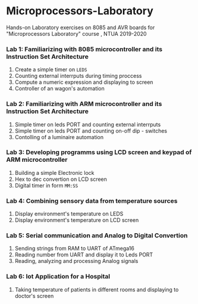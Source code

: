 # Microprocessors-Laboratory

Hands-on Laboratory exercises on 8085 and AVR boards for "Microprocessors Laboratory" course , NTUA 2019-2020

### Lab 1: Familiarizing with 8085 microcontroller and its Instruction Set Architecture

1. Create a simple timer on `LEDS`  
2. Counting external interrputs during timing proccess 
3. Compute a numeric expression and displaying to screen 
4. Controller of an wagon's automation

### Lab 2: Familiarizing with ARM  microcontroller and its Instruction Set Architecture

1. Simple timer on leds PORT and counting external interrputs 
2. Simple timer on leds PORT and counting on-off  dip - switches
3. Contolling of a luminaire automation  


### Lab 3: Developing programms using LCD screen and keypad of ARM microcontroller 

1. Building a simple Εlectronic lock
2. Hex to dec convertion on LCD screen 
3. Digital timer in form `MM:SS`

### Lab 4: Combining sensory data from temperature sources

1. Display environment's temperature on LEDS 
2. Display environment's temperature on LCD screen 

### Lab 5: Serial communication and Analog to Digital Convertion 


1. Sending strings from RAM to UART of ATmega16
2. Reading number from UART and display it to Leds PORT
3. Reading, analyzing and processing Analog signals


### Lab 6: Iot Application for a Hospital 

1. Taking temperature of patients in different rooms and displaying to doctor's screen

